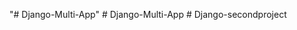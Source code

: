 "# Django-Multi-App" 
#   D j a n g o - M u l t i - A p p  
 #   D j a n g o - s e c o n d p r o j e c t  
 
